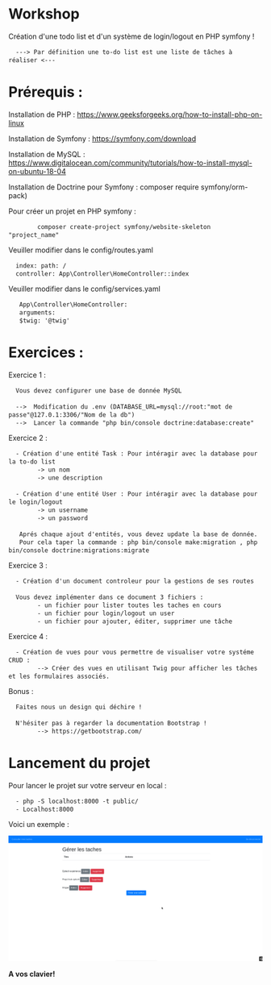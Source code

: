 # Workshop
Création d'une todo list et d'un système de login/logout en PHP symfony !


      ---> Par définition une to-do list est une liste de tâches à réaliser <---

# Prérequis :

Installation de PHP : https://www.geeksforgeeks.org/how-to-install-php-on-linux

Installation de Symfony : https://symfony.com/download

Installation de MySQL : https://www.digitalocean.com/community/tutorials/how-to-install-mysql-on-ubuntu-18-04 

Installation de Doctrine pour Symfony : composer require symfony/orm-pack)

Pour créer un projet en PHP symfony :
      
            composer create-project symfony/website-skeleton "project_name"
            
Veuiller modifier dans le config/routes.yaml 
      
      index: path: / 
      controller: App\Controller\HomeController::index
      
Veuiller modifier dans le config/services.yaml
      
       App\Controller\HomeController:
       arguments:
       $twig: '@twig'
      
# Exercices :

Exercice 1 :

      Vous devez configurer une base de donnée MySQL
      
      -->  Modification du .env (DATABASE_URL=mysql://root:"mot de passe"@127.0.1:3306/"Nom de la db")
      -->  Lancer la commande "php bin/console doctrine:database:create"

Exercice 2 :

      - Création d'une entité Task : Pour intéragir avec la database pour la to-do list
            -> un nom
            -> une description
            
      - Création d'une entité User : Pour intéragir avec la database pour le login/logout
            -> un username
            -> un password
            
       Aprés chaque ajout d'entités, vous devez update la base de donnée.
       Pour cela taper la commande : php bin/console make:migration , php bin/console doctrine:migrations:migrate

Exercice 3 :

      - Création d'un document controleur pour la gestions de ses routes
      
      Vous devez implémenter dans ce document 3 fichiers :
            - un fichier pour lister toutes les taches en cours
            - un fichier pour login/logout un user
            - un fichier pour ajouter, éditer, supprimer une tâche
      
Exercice 4 :

      - Création de vues pour vous permettre de visualiser votre systéme CRUD : 
            --> Créer des vues en utilisant Twig pour afficher les tâches et les formulaires associés.
            
Bonus :

      Faites nous un design qui déchire !
      
      N'hésiter pas à regarder la documentation Bootstrap !
            --> https://getbootstrap.com/


# Lancement du projet 
Pour lancer le projet sur votre serveur en local : 
      
      - php -S localhost:8000 -t public/
      - Localhost:8000

Voici un exemple :

![Screenshot](CRUD.png)

**A vos clavier!**
